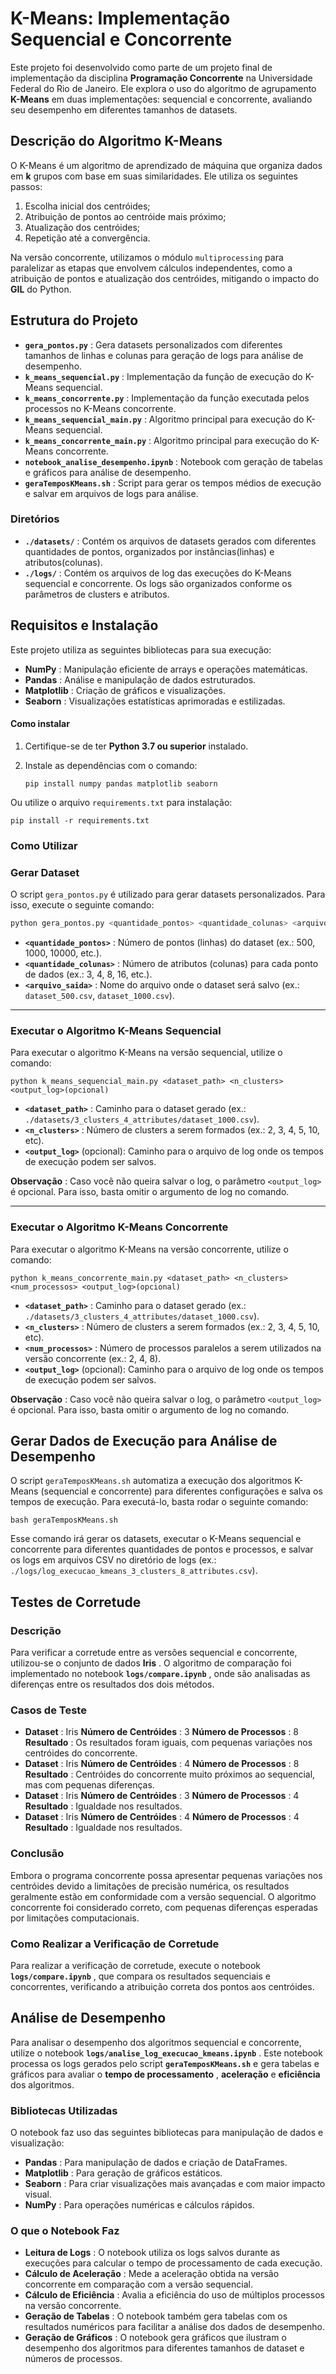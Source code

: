 # **K-Means: Implementação Sequencial e Concorrente**

Este projeto foi desenvolvido como parte de um projeto final de implementação da disciplina  **Programação Concorrente** na Universidade Federal do Rio de Janeiro. Ele explora o uso do algoritmo de agrupamento **K-Means** em duas implementações: sequencial e concorrente, avaliando seu desempenho em diferentes tamanhos de datasets.

## **Descrição do Algoritmo K-Means**

O K-Means é um algoritmo de aprendizado de máquina que organiza dados em **k** grupos com base em suas similaridades. Ele utiliza os seguintes passos:

1. Escolha inicial dos centróides;
2. Atribuição de pontos ao centróide mais próximo;
3. Atualização dos centróides;
4. Repetição até a convergência.

Na versão concorrente, utilizamos o módulo `multiprocessing` para paralelizar as etapas que envolvem cálculos independentes, como a atribuição de pontos e atualização dos centróides, mitigando o impacto do **GIL** do Python.

## **Estrutura do Projeto**

* **`gera_pontos.py`** : Gera datasets personalizados com diferentes tamanhos de linhas e colunas para geração de logs para análise de desempenho.
* **`k_means_sequencial.py`** : Implementação da função de execução do K-Means sequencial.
* **`k_means_concorrente.py`** : Implementação da função executada pelos processos no K-Means concorrente.
* **`k_means_sequencial_main.py`** : Algoritmo principal para execução do K-Means sequencial.
* **`k_means_concorrente_main.py`** : Algoritmo principal para execução do K-Means concorrente.
* **`notebook_analise_desempenho.ipynb`** : Notebook com geração de tabelas e gráficos para análise de desempenho.
* **`geraTemposKMeans.sh`** : Script para gerar os tempos médios de execução e salvar em arquivos de logs para análise.

### **Diretórios**

* **`./datasets/`** : Contém os arquivos de datasets gerados com diferentes quantidades de pontos, organizados por instâncias(linhas) e atributos(colunas).
* **`./logs/`** : Contém os arquivos de log das execuções do K-Means sequencial e concorrente. Os logs são organizados conforme os parâmetros de clusters e atributos.

## Requisitos e Instalação

Este projeto utiliza as seguintes bibliotecas para sua execução:

* **NumPy** : Manipulação eficiente de arrays e operações matemáticas.
* **Pandas** : Análise e manipulação de dados estruturados.
* **Matplotlib** : Criação de gráficos e visualizações.
* **Seaborn** : Visualizações estatísticas aprimoradas e estilizadas.

#### Como instalar

1. Certifique-se de ter **Python 3.7 ou superior** instalado.
2. Instale as dependências com o comando:

   `pip install numpy pandas matplotlib seaborn`

Ou utilize o arquivo `requirements.txt` para instalação:

`pip install -r requirements.txt`

### **Como Utilizar**

### **Gerar Dataset**

O script `gera_pontos.py` é utilizado para gerar datasets personalizados. Para isso, execute o seguinte comando:

```bash
python gera_pontos.py <quantidade_pontos> <quantidade_colunas> <arquivo_saida>
```

* **`<quantidade_pontos>`** : Número de pontos (linhas) do dataset (ex.: 500, 1000, 10000, etc.).
* **`<quantidade_colunas>`** : Número de atributos (colunas) para cada ponto de dados (ex.: 3, 4, 8, 16, etc.).
* **`<arquivo_saida>`** : Nome do arquivo onde o dataset será salvo (ex.: `dataset_500.csv`, `dataset_1000.csv`).

---

### **Executar o Algoritmo K-Means Sequencial**

Para executar o algoritmo K-Means na versão sequencial, utilize o comando:

```
python k_means_sequencial_main.py <dataset_path> <n_clusters> <output_log>(opcional)
```

* **`<dataset_path>`** : Caminho para o dataset gerado (ex.: `./datasets/3_clusters_4_attributes/dataset_1000.csv`).
* **`<n_clusters>`** : Número de clusters a serem formados (ex.: 2, 3, 4, 5, 10, etc).
* **`<output_log>`** (opcional): Caminho para o arquivo de log onde os tempos de execução podem ser salvos.

**Observação** : Caso você não queira salvar o log, o parâmetro `<output_log>` é opcional. Para isso, basta omitir o argumento de log no comando.

---

### **Executar o Algoritmo K-Means Concorrente**

Para executar o algoritmo K-Means na versão concorrente, utilize o comando:

```
python k_means_concorrente_main.py <dataset_path> <n_clusters> <num_processos> <output_log>(opcional)
```

* **`<dataset_path>`** : Caminho para o dataset gerado (ex.: `./datasets/3_clusters_4_attributes/dataset_1000.csv`).
* **`<n_clusters>`** : Número de clusters a serem formados (ex.: 2, 3, 4, 5, 10, etc).
* **`<num_processos>`** : Número de processos paralelos a serem utilizados na versão concorrente (ex.: 2, 4, 8).
* **`<output_log>`** (opcional): Caminho para o arquivo de log onde os tempos de execução podem ser salvos.

 **Observação** : Caso você não queira salvar o log, o parâmetro `<output_log>` é opcional. Para isso, basta omitir o argumento de log no comando.

## **Gerar Dados de Execução para Análise de Desempenho**

O script `geraTemposKMeans.sh` automatiza a execução dos algoritmos K-Means (sequencial e concorrente) para diferentes configurações e salva os tempos de execução. Para executá-lo, basta rodar o seguinte comando:

```
bash geraTemposKMeans.sh
```

Esse comando irá gerar os datasets, executar o K-Means sequencial e concorrente para diferentes quantidades de pontos e processos, e salvar os logs em arquivos CSV no diretório de logs (ex.: `./logs/log_execucao_kmeans_3_clusters_8_attributes.csv`).

## **Testes de Corretude**

### **Descrição**

Para verificar a corretude entre as versões sequencial e concorrente, utilizou-se o conjunto de dados **Iris** . O algoritmo de comparação foi implementado no notebook  **`logs/compare.ipynb`** , onde são analisadas as diferenças entre os resultados dos dois métodos.

### **Casos de Teste**

* **Dataset** : Iris
  **Número de Centróides** : 3
  **Número de Processos** : 8
  **Resultado** : Os resultados foram iguais, com pequenas variações nos centróides do concorrente.
* **Dataset** : Iris
  **Número de Centróides** : 4
  **Número de Processos** : 8
  **Resultado** : Centróides do concorrente muito próximos ao sequencial, mas com pequenas diferenças.
* **Dataset** : Iris
  **Número de Centróides** : 3
  **Número de Processos** : 4
  **Resultado** : Igualdade nos resultados.
* **Dataset** : Iris
  **Número de Centróides** : 4
  **Número de Processos** : 4
  **Resultado** : Igualdade nos resultados.

### **Conclusão**

Embora o programa concorrente possa apresentar pequenas variações nos centróides devido a limitações de precisão numérica, os resultados geralmente estão em conformidade com a versão sequencial. O algoritmo concorrente foi considerado correto, com pequenas diferenças esperadas por limitações computacionais.

### **Como Realizar a Verificação de Corretude**

Para realizar a verificação de corretude, execute o notebook  **`logs/compare.ipynb`** , que compara os resultados sequenciais e concorrentes, verificando a atribuição correta dos pontos aos centróides.

## **Análise de Desempenho**

Para analisar o desempenho dos algoritmos sequencial e concorrente, utilize o notebook **`logs/analise_log_execucao_kmeans.ipynb`** . Este notebook processa os logs gerados pelo script **`geraTemposKMeans.sh`** e gera tabelas e gráficos para avaliar o **tempo de processamento** , **aceleração** e **eficiência** dos algoritmos.

### **Bibliotecas Utilizadas**

O notebook faz uso das seguintes bibliotecas para manipulação de dados e visualização:

* **Pandas** : Para manipulação de dados e criação de DataFrames.
* **Matplotlib** : Para geração de gráficos estáticos.
* **Seaborn** : Para criar visualizações mais avançadas e com maior impacto visual.
* **NumPy** : Para operações numéricas e cálculos rápidos.

### **O que o Notebook Faz**

* **Leitura de Logs** : O notebook utiliza os logs salvos durante as execuções para calcular o tempo de processamento de cada execução.
* **Cálculo de Aceleração** : Mede a aceleração obtida na versão concorrente em comparação com a versão sequencial.
* **Cálculo de Eficiência** : Avalia a eficiência do uso de múltiplos processos na versão concorrente.
* **Geração de Tabelas** : O notebook também gera tabelas com os resultados numéricos para facilitar a análise dos dados de desempenho.
* **Geração de Gráficos** : O notebook gera gráficos que ilustram o desempenho dos algoritmos para diferentes tamanhos de dataset e números de processos.
